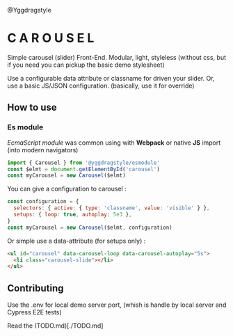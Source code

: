 @Yggdragstyle

# C A R O U S E L

Simple carousel (slider) Front-End.
Modular, light, styleless (without css, but if you need you can pickup the basic demo stylesheet)

Use a configurable data attribute or classname for driven your slider.
Or, use a basic JS/JSON configuration. (basically, use it for override)

## How to use

### Es module

_EcmaScript module_ was common using with **Webpack** or native **JS** import (into modern navigators)

```javascript
import { Carousel } from '@yggdragstyle/esmodule'
const $elmt = document.getElementById('carousel')
const myCarousel = new Carousel($elmt)
```

You can give a configuration to carousel :

```javascript
const configuration = {
  selectors: { active: { type: 'classname', value: 'visible' } },
  setups: { loop: true, autoplay: 5e3 },
}
const myCarousel = new Carousel($elmt, configuration)
```

Or simple use a data-attribute (for setups only) :

```html
<ul id="carousel" data-carousel-loop data-carousel-autoplay="5s">
  <li class="carousel-slide"></li>
</ul>
```

## Contributing

Use the .env for local demo server port, (whish is handle by local server and Cypress E2E tests)

Read the (TODO.md)[./TODO.md]
